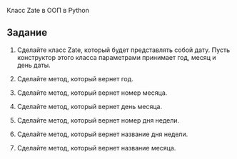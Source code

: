 Класс Zate в ООП в Python

## Задание

1. Сделайте класс Zate, который будет представлять собой дату. Пусть конструктор этого класса параметрами принимает год, месяц и день даты.

2. Сделайте метод, который вернет год.

3. Сделайте метод, который вернет номер месяца.

4. Сделайте метод, который вернет день месяца.

5. Сделайте метод, который вернет номер дня недели.

6. Сделайте метод, который вернет название дня недели.

7. Сделайте метод, который вернет название месяца.


